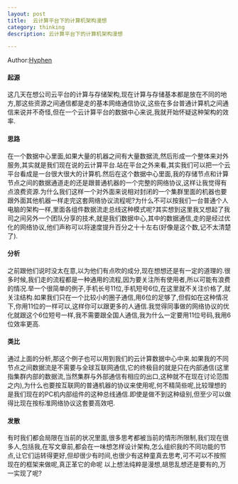 ```yaml
---
layout: post	
title: 	云计算平台下的计算机架构漫想
category: thinking
description: 云计算平台下的计算机架构漫想	

---
```


Author:[Hyphen](http://weibo.com/344736086)

#### 起源
这几天在想公司云平台的计算与存储架构,现在计算与存储基本都是放在不同的地方,那这些资源之间通信都是走的基本网络通信协议,这些在多台普通计算机之间通信来说并不奇怪,但在一个云计算平台的数据中心来说,我就开始怀疑这种架构的效率.

#### 思路
在一个数据中心里面,如果大量的机器之间有大量数据流,然后形成一个整体来对外服务,其实就是我们现在说的云计算平台.站在平台之外来看,其实我们可以把一个云平台看成是一台很大很大的计算机.然后在这个数据中心里面,我的存储节点和计算节点之间的数据通道走的还是跟普通机器的一个完整的网络协议,这样让我觉得有点浪费资源.为什么我们这样一个对外面来说相对封闭的一个集群里面的机器也要跟外面其他机器一样走完这套网络协议流程呢?为什么不可以按我们一台普通个人电脑的架构一样,里面各组件数据流走总线这种模式呢?其实想到这里我又想起了我司之间另外一个团队分享的技术,就是我们数据中心,其中的数据通信,走的是经过优化的网络协议,他们声称可以将速度提升百分之十十左右(好像是这个数,记不太清楚了).

#### 分析
之前跟他们说时没太在意,以为他们有点吹的成分,现在想想还是有一定的道理的.很多时候,我们走的流程都是一种通用的流程,因为要关注所有使用者,所以可能有浪费的情况.举一个很简单的例子,手机长号11位,手机短号6位,在这里就不关注价格了,就关注结构.如果我们只在一个比较小的圈子通信,用6位的足够了,但假如在这种情况下,你用11位的一样可以,这样你可以跟更多的人通信.我觉得同事做的网络协议的优化就跟这个6位短号一样,我不需要跟全国人通信,我为什么一定要用11位号码,我用6位效率更高.

#### 类比
通过上面的分析,那这个例子也可以用到我们的云计算数据中心中来.如果我的不同节点之间数据流是不需要与全球互联网通信,它的终极目的就是只在内部通信(这里指集群内部的数据流,当然集群与外部通信有相应的出口,这种就不在现在讨论范围之内),为什么也要按互联网的普通机器的协议来使用呢,何不精简些呢,比较理想的是我们现在的PC机内部组件的这种总线通信.即使是做不到这种级别,但至少可以做得比现在按标准网络协议这套要高效吧.

#### 发散
有时我们都会局限在当前的状况里面,很多思考都被当前的情形所限制,我们现在很多人,包括我,在写文章前,都会在一味想怎样设计架构,怎么组织我的不同功能的节点,让它们运转得更好,但却很少有时间,也很少有这种童真去思考,可不可以不按照现在的框架来做呢,真正革它的命呢
以上想法纯粹是漫想,胡思乱想还是要有的,万一实现了呢?